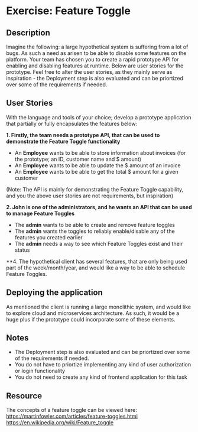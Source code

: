 # Exercise: Feature Toggle

## Description

Imagine the following: a large hypothetical system is suffering from a lot of bugs. As such a need as arisen to be able to disable some features on the platform.
Your team has chosen you to create a rapid prototype API for enabling and disabling features at runtime. Below are user stories for the prototype.
Feel free to alter the user stories, as they mainly serve as inspiration - the Deployment step is also evaluated and can be priortized over some of the requirements
if needed.

## User Stories


With the language and tools of your choice; develop a prototype application that partially or fully encapsulates the features below:

**1. Firstly, the team needs a prototype API, that can be used to demonstrate the Feature Toggle functionality**
  - An **Employee** wants to be able to store information about invoices (for the prototype; an ID, customer name and $ amount)
  - An **Employee** wants to be able to update the $ amount of an invoice
  - An **Employee** wants to be able to get the total $ amount for a given customer

(Note: The API is mainly for demonstrating the Feature Toggle capability, and you the above user stories are not requirements, but inspiration)


**2. John is one of the administrators, and he wants an API that can be used to manage Feature Toggles**
  - The **admin** wants to be able to create and remove feature toggles
  - The **admin** wants the toggles to reliably enable/disable any of the features you created earlier
  - The **admin** needs a way to see which Feature Toggles exist and their status

**4. The hypothetical client has several features, that are only being used part of the week/month/year, and would like a way to be able to schedule Feature Toggles.


## Deploying the application
As mentioned the client is running a large monolithic system, and would like to explore cloud and microservices architecture. As such, it would be a huge plus if the prototype could incorporate some of these elements.

## Notes
- The Deployment step is also evaluated and can be priortized over some of the requirements if needed.
- You do not have to priortize implementing any kind of user authorization or login functionality
- You do not need to create any kind of frontend application for this task

## Resource
The concepts of a feature toggle can be viewed here:  
https://martinfowler.com/articles/feature-toggles.html  
https://en.wikipedia.org/wiki/Feature_toggle
